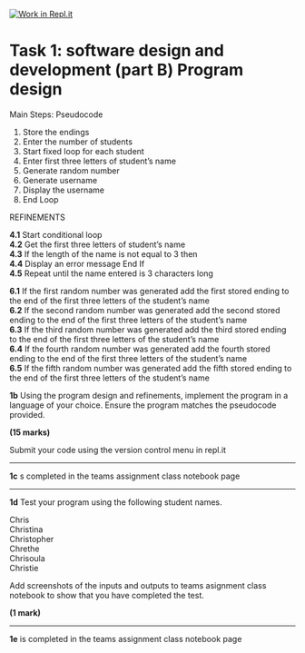 [![Work in Repl.it](https://classroom.github.com/assets/work-in-replit-14baed9a392b3a25080506f3b7b6d57f295ec2978f6f33ec97e36a161684cbe9.svg)](https://classroom.github.com/online_ide?assignment_repo_id=4404069&assignment_repo_type=AssignmentRepo)
# Task 1: software design and development (part B) Program design 

Main Steps: Pseudocode 

1. Store the endings
2. Enter the number of students
3. Start fixed loop for each student 
4. Enter first three letters of student’s name
5. Generate random number
6. Generate username
7. Display the username 
8. End Loop 

REFINEMENTS 

**4.1** Start conditional loop\
**4.2** Get the first three letters of student’s name\
**4.3** If the length of the name is not equal to 3 then\
**4.4** Display an error message End If\
**4.5** Repeat until the name entered is 3 characters long

**6.1** If the first random number was generated add the first stored ending to the end of the first three letters of the student’s name\
**6.2** If the second random number was generated add the second stored ending to the end of the first three letters of the student’s name\
**6.3** If the third random number was generated add the third stored ending to the end of the first three letters of the student’s name\
**6.4** If the fourth random number was generated add the fourth stored ending to the end of the first three letters of the student’s name\
**6.5** If the fifth random number was generated add the fifth stored ending to the end of the first three letters of the student’s name

**1b** Using the program design and refinements, implement the program in a language of your choice. Ensure the program matches the pseudocode provided. 

**(15 marks)**

Submit your code using the version control menu in repl.it

***

**1c** s completed in the teams assignment class notebook page

***

**1d** Test your program using the following student names. 

Chris\
Christina\
Christopher\
Chrethe\
Chrisoula\
Christie

Add screenshots of the inputs and outputs to teams asignment class notebook to show that you have completed the test. 

**(1 mark)**

***

**1e** is completed in the teams assignment class notebook page
